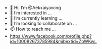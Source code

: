 - 👋 Hi, I’m @Aekxaiyavong
- 👀 I’m interested in ...
- 🌱 I’m currently learning ...
- 💞️ I’m looking to collaborate on ...
- 📫 How to reach me ...
- https://www.facebook.com/profile.php?id=100082673785984&mibextid=ZbWKwL

<!---
Aekxaiyavong/Aekxaiyavong is a ✨ special ✨ repository because its `README.md` (this file) appears on your GitHub profile.
You can click the Preview link to take a look at your changes.
--->
